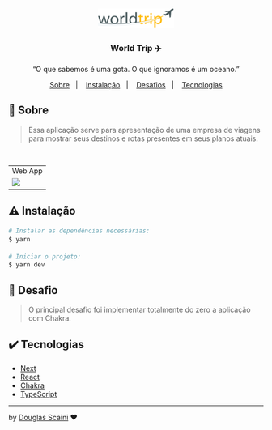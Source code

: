 <h1 align="center"><img src="./.github/logo.svg" width="150px"/></h1>

<h3 align="center">World Trip ✈️</h3>

<p align="center">“O que sabemos é uma gota. O que ignoramos é um oceano.”</p>

<p align="center">
  <a href="#about">Sobre</a>&nbsp;&nbsp;&nbsp;|&nbsp;&nbsp;&nbsp;
  <a href="#install">Instalação</a>&nbsp;&nbsp;&nbsp;|&nbsp;&nbsp;&nbsp;
  <a href="#challenge">Desafios</a>&nbsp;&nbsp;&nbsp;|&nbsp;&nbsp;&nbsp;
  <a href="#technologies">Tecnologias</a>
</p>

## :speech_balloon: Sobre <a name="about"></a>

> Essa aplicação serve para apresentação de uma empresa de viagens para mostrar seus destinos e rotas presentes em seus planos atuais.

<br />
<table>
  <tr>
    <td colspan="1">Web App</td>
  </tr>
  <tr>
    <td><img src="./.github/desktop.png" width=1000px /></td></td>
  </tr>
</table>

## :warning: Instalação <a name="install"></a>

```bash
# Instalar as dependências necessárias:
$ yarn

# Iniciar o projeto:
$ yarn dev
```

## :triangular_flag_on_post: Desafio <a name="challenge"></a>

> O principal desafio foi implementar totalmente do zero a aplicação com Chakra.

## :heavy_check_mark: Tecnologias <a name="technologies"></a>

- [Next](https://nextjs.org/)
- [React](https://pt-br.reactjs.org/)
- [Chakra](https://chakra-ui.com/)
- [TypeScript](https://www.typescriptlang.org/)

---

by [Douglas Scaini](https://www.github.com/douglasscaini) ❤️
